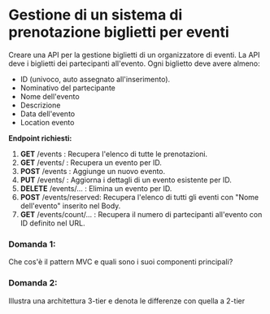# Gestione di un sistema di prenotazione biglietti per eventi

Creare una API per la gestione biglietti di un organizzatore di eventi. La API deve i biglietti dei partecipanti all'evento. Ogni biglietto deve avere almeno:

- ID (univoco, auto assegnato all'inserimento).
- Nominativo del partecipante
- Nome dell'evento
- Descrizione
- Data dell'evento
- Location evento

**Endpoint richiesti:**

1. **GET** /events : Recupera l'elenco di tutte le prenotazioni.
2. **GET** /events/ : Recupera un evento per ID.
3. **POST** /events : Aggiunge un nuovo evento.
4. **PUT** /events/ : Aggiorna i dettagli di un evento esistente per ID.
5. **DELETE** /events/... : Elimina un evento per ID.
6. **POST** /events/reserved: Recupera l'elenco di tutti gli eventi con "Nome dell'evento" inserito nel Body.
7. **GET** /events/count/... : Recupera il numero di partecipanti all'evento con ID definito nel URL.

### Domanda 1:

Che cos'è il pattern MVC e quali sono i suoi componenti principali?

### Domanda 2:

Illustra una architettura 3-tier e denota le differenze con quella a 2-tier